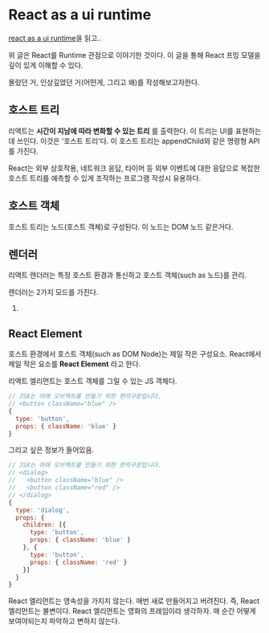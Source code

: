 # React as a ui runtime

[react as a ui runtime](https://overreacted.io/ko/react-as-a-ui-runtime/)을 읽고..

위 글은 React를 Runtime 관점으로 이야기한 것이다. 이 글을 통해 React 프밍 모델을 깊이 있게 이해할 수 있다.

몰랐던 거, 인상깊었던 거(어떤게, 그리고 왜)를 작성해보고자한다.

## 호스트 트리

리액트는 **시간이 지남에 따라 변화할 수 있는 트리** 를 출력한다. 이 트리는 UI를 표현하는데 쓰인다. 이것은 '호스트 트리'다. 이 호스트 트리는 appendChild와 같은 명령형 API를 가진다.

React는 외부 상호작용, 네트워크 응답, 타이머 등 외부 이벤트에 대한 응답으로 복잡한 호스트 트리를 예측할 수 있게 조작하는 프로그램 작성시 유용하다.

## 호스트 객체

호스트 트리는 노드(호스트 객체)로 구성된다. 이 노드는 DOM 노드 같은거다.

## 렌더러

리액트 렌더러는 특정 호스트 환경과 통신하고 호스트 객체(such as 노드)를 관리.

렌더러는 2가지 모드를 가진다.

1.

## React Element

호스트 환경에서 호스트 객체(such as DOM Node)는 제일 작은 구성요소.
React에서 제일 작은 요소를 **React Element** 라고 한다.

리액트 엘리먼트는 호스트 객체를 그릴 수 있는 JS 객체다.

```js
// JSX는 아래 오브젝트를 만들기 위한 편의구문입니다.
// <button className="blue" />
{
  type: 'button',
  props: { className: 'blue' }
}
```

그리고 싶은 정보가 들어있음.

```js
// JSX는 아래 오브젝트를 만들기 위한 편의구문입니다.
// <dialog>
//   <button className="blue" />
//   <button className="red" />
// </dialog>
{
  type: 'dialog',
  props: {
    children: [{
      type: 'button',
      props: { className: 'blue' }
    }, {
      type: 'button',
      props: { className: 'red' }
    }]
  }
}
```

React 엘리먼트는 영속성을 가지지 않는다. 매번 새로 만들어지고 버려진다.
즉, React 엘리먼트는 불변이다. React 엘리먼트는 영화의 프레임이라 생각하자. 매 순간 어떻게 보여야되는지 파악하고 변하지 않는다.

